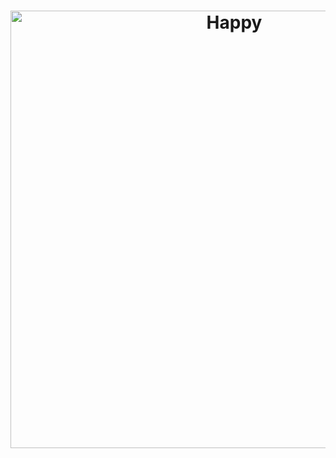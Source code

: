 <h1 align="center">
    <img alt="Happy" title="Happy" src="https://i.ibb.co/vqGFjTb/logo-Pokemon.png" width="700px"/>
</h1>
